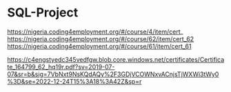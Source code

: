 # SQL-Project


https://nigeria.coding4employment.org/#/course/4/item/cert_
https://nigeria.coding4employment.org/#/course/62/item/cert_62
https://nigeria.coding4employment.org/#/course/61/item/cert_61


https://c4engstyedc345vedfgw.blob.core.windows.net/certificates/Certificate_164799_62_hq19r.pdf?sv=2019-07-07&sr=b&sig=7VbNxt9NsKQdAQy%2F3GDjVCOWNxvACnjsTjWXWi3tWy0%3D&se=2022-12-24T15%3A18%3A42Z&sp=r

